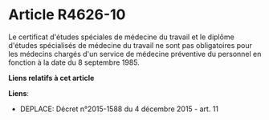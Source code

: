 # Article R4626-10

Le certificat d'études spéciales de médecine du travail et le diplôme d'études spécialisés de médecine du travail ne sont pas
obligatoires pour les médecins chargés d'un service de médecine préventive du personnel en fonction à la date du 8 septembre
1985.

**Liens relatifs à cet article**

**Liens**:

  - DEPLACE: Décret n°2015-1588 du 4 décembre 2015 - art. 11
